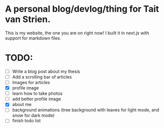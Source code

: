 # A personal blog/devlog/thing for Tait van Strien.

This is my website, the one you are on right now! I built it in next.js with support for markdown files.

# TODO:
- [ ] Write a blog post about my thesis
- [ ] Add a scrolling bar of articles
- [ ] Images for articles
- [x] profile image
- [ ] learn how to take photos
- [ ] add better profile image
- [x] about me
- [ ] background animations (tree background with leaves for light mode, and snow for dark mode)
- [ ] finish todo list
